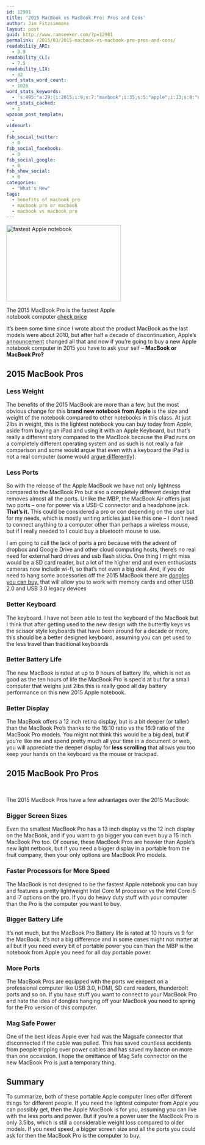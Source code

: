 ```yaml
---
id: 12901
title: '2015 MacBook vs MacBook Pro: Pros and Cons'
author: Jim Fitzsimmons
layout: post
guid: http://www.ramseeker.com/?p=12901
permalink: /2015/03/2015-macbook-vs-macbook-pro-pros-and-cons/
readability_ARI:
  - 8.9
readability_CLI:
  - 7.5
readability_LIX:
  - 32
word_stats_word_count:
  - 1026
word_stats_keywords:
  - 's:495:"a:29:{i:2015;i:9;s:7:"macbook";i:35;s:5:"apple";i:13;s:8:"notebook";i:8;s:8:"computer";i:12;s:6:"models";i:4;s:4:"pros";i:5;s:6:"weight";i:4;s:8:"compared";i:4;s:4:"just";i:5;s:4:"ipad";i:3;s:8:"keyboard";i:7;s:6:"really";i:4;s:9:"different";i:5;s:5:"ports";i:9;s:5:"power";i:7;s:9:"connector";i:3;s:4:"like";i:3;s:4:"need";i:9;s:5:"mouse";i:3;s:6:"better";i:4;s:7:"battery";i:5;s:4:"life";i:5;s:5:"hours";i:3;s:7:"display";i:6;s:4:"inch";i:4;s:6:"bigger";i:5;s:4:"want";i:3;s:8:"portable";i:4;}";'
word_stats_cached:
  - 1
wpzoom_post_template:
  - 
videourl:
  - 
fsb_social_twitter:
  - 0
fsb_social_facebook:
  - 0
fsb_social_google:
  - 0
fsb_show_social:
  - 0
categories:
  - "What's New"
tags:
  - benefits of macbook pro
  - macbook pro or macbook
  - macbook vs macbook pro
---
```

<div id="attachment_12913" style="width: 310px" class="wp-caption alignleft">
  <img class="wp-image-12913 size-medium" src="http://www.ramseeker.com/wp-content/uploads/2015/03/unsplash_523ae1f5502d6_1-300x200.jpg" alt="fastest Apple notebook" width="300" height="200" />
  
  <p class="wp-caption-text">
    The 2015 MacBook Pro is the fastest Apple notebook computer <a href="http://www.amazon.com/gp/product/B00UGBMRQ8/ref=as_li_tl?ie=UTF8&camp=1789&creative=390957&creativeASIN=B00UGBMRQ8&linkCode=as2&tag=ramseeker-20&linkId=7HAPUCOZNQT6RO3F"> check price </a>
  </p>
</div>

It&#8217;s been some time since I wrote about the product MacBook as the last models were about 2010, but after half a decade of discontinuation, Apple&#8217;s [announcement][1] changed all that and now if you&#8217;re going to buy a new Apple notebook computer in 2015 you have to ask your self &#8211; **MacBook or MacBook Pro?**

<!--more-->

## 2015 MacBook Pros

### Less Weight

The benefits of the 2015 MacBook are more than a few, but the most obvious change for this **brand new notebook from Apple** is the size and weight of the notebook compared to other notebooks in this class. At just 2lbs in weight, this is the lightest notebook you can buy today from Apple, aside from buying an iPad and using it with an Apple Keyboard, but that&#8217;s really a different story compared to the MacBook because the iPad runs on a completely different operating system and as such is not really a fair comparison and some would argue that even with a keyboard the iPad is not a real computer (some would [argue differently][2]).

### Less Ports

So with the release of the Apple MacBook we have not only lightness compared to the MacBook Pro but also a completely different design that removes almost all the ports. Unlike the MBP, the MacBook Air offers just two ports &#8211; one for power via a USB-C connector and a headphone jack. **That&#8217;s it.** This could be considered a pro or con depending on the user but for my needs, which is mostly writing articles just like this one &#8211; I don&#8217;t need to connect anything to a computer other than perhaps a wireless mouse, but if I really needed to I could buy a bluetooth mouse to use.

I am going to call the lack of ports a pro because with the advent of dropbox and Google Drive and other cloud computing hosts, there&#8217;s no real need for external hard drives and usb flash sticks. One thing I might miss would be a SD card reader, but a lot of the higher end and even enthusiasts cameras now include wi-fi, so that&#8217;s not even a big deal. And, if you do need to hang some accessories off the 2015 MacBook there are [dongles you can buy.][3] that will allow you to work with memory cards and other USB 2.0 and USB 3.0 legacy devices

### Better Keyboard

The keyboard. I have not been able to test the keyboard of the MacBook but I think that after getting used to the new design with the butterfly keys vs the scissor style keyboards that have been around for a decade or more, this should be a better designed keyboard, assuming you can get used to the less travel than traditional keyboards

### Better Battery Life

The new MacBook is rated at up to 9 hours of battery life, which is not as good as the ten hours of life the MacBook Pro is spec&#8217;d at but for a small computer that weighs just 2lbs this is really good all day battery performance on this new 2015 Apple notebook.

### Better Display

The MacBook offers a 12 inch retina display, but is a bit deeper (or taller) than the MacBook Pro&#8217;s thanks to the 16:10 ratio vs the 16:9 ratio of the MacBook Pro models. You might not think this would be a big deal, but if you&#8217;re like me and spend pretty much all your time in a document or web, you will appreciate the deeper display for **less scrolling** that allows you too keep your hands on the keyboard vs the mouse or trackpad.

## 2015 MacBook Pro Pros

&nbsp;

The 2015 MacBook Pros have a few advantages over the 2015 MacBook:

### Bigger Screen Sizes

Even the smallest MacBook Pro has a 13 inch display vs the 12 inch display on the MacBook, and if you want to go bigger you can even buy a 15 inch MacBook Pro too. Of course, these MacBook Pros are heavier than Apple&#8217;s new light netbook, but if you need a bigger display in a portable from the fruit company, then your only options are MacBook Pro models.

### Faster Processors for More Speed

The MacBook is not designed to be the fastest Apple notebook you can buy and features a pretty lightweight Intel Core M processor vs the Intel Core i5 and i7 options on the pro. If you do heavy duty stuff with your computer than the Pro is the computer you want to buy.

### Bigger Battery Life

It&#8217;s not much, but the MacBook Pro Battery life is rated at 10 hours vs 9 for the MacBook. It&#8217;s not a big difference and in some cases might not matter at all but if you need every bit of portable power you can than the MBP is the notebook from Apple you need for all day portable power.

### More Ports

The MacBook Pros are equipped with the ports we exepect on a professional computer like USB 3.0, HDMI, SD card readers, thunderbolt ports and so on. If you have stuff you want to connect to your MacBook Pro and hate the idea of dongles hanging off your MacBook you need to spring for the Pro version of this computer.

### Mag Safe Power

One of the best ideas Apple ever had was the Magsafe connector that disconnected if the cable was pulled. This has saved countless accidents from people tripping over power cables and has saved my bacon on more than one occassion. I hope the omittance of Mag Safe connector on the new MacBook Pro is just a temporary thing.

## Summary

To summarize, both of these portable Apple computer lines offer different things for different people. If you need the lightest computer from Apple you can possibly get, then the Apple MacBook is for you, assuming you can live with the less ports and power. But if you&#8217;re a power user the MacBook Pro is only 3.5lbs, which is still a considerable weight loss compared to older models. If you need speed, a bigger screen size and all the ports you could ask for then the MacBook Pro is the computer to buy.

 [1]: http://www.apple.com/macbook/
 [2]: http://www.macstories.net/stories/ipad-air-2-review-why-the-ipad-became-my-main-computer/
 [3]: http://www.belkin.com/us/Device/Mac/d/MacBook/